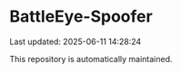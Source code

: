 # BattleEye-Spoofer

Last updated: 2025-06-11 14:28:24

This repository is automatically maintained.

